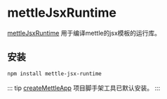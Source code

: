 # mettleJsxRuntime

[mettleJsxRuntime](https://www.npmjs.com/package/mettle-jsx-runtime) 用于编译mettle的jsx模板的运行库。

## 安装

```bash
npm install mettle-jsx-runtime
```

::: tip
[createMettleApp](/zh/tool/createMettleApp/) 项目脚手架工具已默认安装。
:::
